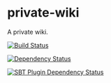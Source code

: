 private-wiki
============

A private wiki.

[![Build Status](https://travis-ci.org/gshakhn/private-wiki.svg?branch=master)](https://travis-ci.org/gshakhn/private-wiki)

[![Dependency Status](https://www.versioneye.com/user/projects/544c18de9fc4d57cff000004/badge.svg?style=flat)](https://www.versioneye.com/user/projects/544c18de9fc4d57cff000004)

[![SBT Plugin Dependency Status](https://www.versioneye.com/user/projects/544c18de9fc4d5bd5000000b/badge.svg?style=flat)](https://www.versioneye.com/user/projects/544c18de9fc4d5bd5000000b)